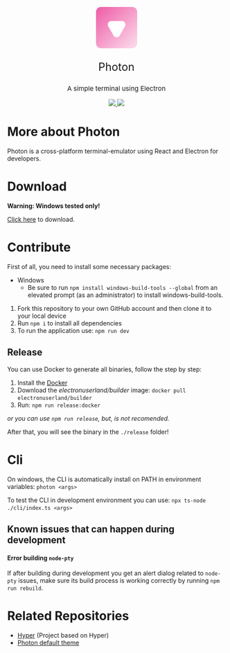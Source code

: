 <p align="center">
  <a aria-label="Photon logo" href="https://github.com/TeamDock/photon">
    <img height="95" src="https://raw.githubusercontent.com/TeamDock/photon/main/assets/icon.png">
  </a>

  <p align="center" style="font-size: 25px;" >Photon</p>

  <p align="center" style="font-size: 15px;" >A simple terminal using Electron</p>

  <div align="center">
    <a aria-label="badges" href="https://github.com/TeamDock/photon">
        <img height="22" src="https://img.shields.io/github/downloads/teamdock/photon/total?style=for-the-badge" />
        <img height="22" src="https://img.shields.io/github/package-json/v/teamdock/photon?style=for-the-badge" />
    </a>
  </div>
</p>

# More about Photon
Photon is a cross-platform terminal-emulator using React and Electron for developers.

# Download
**Warning: Windows tested only!**

[Click here](https://github.com/TeamDock/photon/releases) to download.

# Contribute

First of all, you need to install some necessary packages: 
 * Windows
    * Be sure to run `npm install windows-build-tools --global` from an elevated prompt (as an administrator) to install windows-build-tools. 

1. Fork this repository to your own GitHub account and then clone it to your local device
2. Run `npm i` to install all dependencies
3. To run the application use: `npm run dev`

## Release
You can use Docker to generate all binaries, follow the step by step:
  1. Install the [Docker](https://docs.docker.com/get-docker/)
  2. Download the *electronuserland/builder* image: `docker pull electronuserland/builder`
  3. Run: `npm run release:docker`

*or you can use `npm run release`, but, is not recomended.*

After that, you will see the binary in the `./release` folder!

# Cli
On windows, the CLI is automatically install on PATH in environment variables: `photon <args>`

To test the CLI in development environment you can use: `npx ts-node ./cli/index.ts <args>`

## Known issues that can happen during development

#### Error building `node-pty`

If after building during development you get an alert dialog related to `node-pty` issues,
make sure its build process is working correctly by running `npm run rebuild`.


# Related Repositories

- [Hyper](https://github.com/vercel/hyper) (Project based on Hyper)
- [Photon default theme](https://github.com/TeamDock/photon-default-theme)